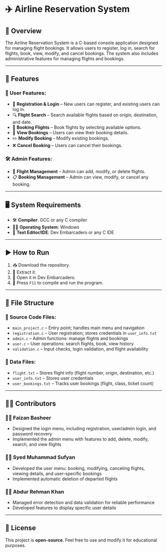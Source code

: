 # ✈️ Airline Reservation System

## 📖 Overview  
The Airline Reservation System is a C-based console application designed for managing flight bookings. It allows users to register, log in, search for flights, book, view, modify, and cancel bookings. The system also includes administrative features for managing flights and bookings.

---

## 🌟 Features

### 👤 User Features:
- 🔐 **Registration & Login** – New users can register, and existing users can log in.  
- 🔍 **Flight Search** – Search available flights based on origin, destination, and date.  
- 🎫 **Booking Flights** – Book flights by selecting available options.  
- 📄 **View Bookings** – Users can view their booking details.  
- ✏️ **Modify Booking** – Modify existing bookings.  
- ❌ **Cancel Booking** – Users can cancel their bookings.  

### 🛠️ Admin Features:
- 🧾 **Flight Management** – Admin can add, modify, or delete flights.  
- 📋 **Booking Management** – Admin can view, modify, or cancel any booking.  

---

## 🖥️ System Requirements
- 🛠️ **Compiler**: GCC or any C compiler  
- 🧑‍💻 **Operating System**: Windows  
- 📝 **Text Editor/IDE**: Dev Embarcadero or any C IDE  

---

## ▶️ How to Run
1. 📥 Download the repository.  
2. 📂 Extract it.  
3. 🧭 Open it in Dev Embarcadero.  
4. 🏁 Press `F11` to compile and run the program.  

---

## 📁 File Structure

### 🧾 Source Code Files:
- `main_project.c` – Entry point; handles main menu and navigation  
- `registration.c` – User registration; stores credentials in `user_info.txt`  
- `admin.c` – Admin functions: manage flights and bookings  
- `user.c` – User operations: search flights, book, view history  
- `validation.c` – Input checks, login validation, and flight availability  

### 📂 Data Files:
- `flight.txt` – Stores flight info (flight number, origin, destination, etc.)  
- `user_info.txt` – Stores user credentials  
- `user_bookings.txt` – Tracks user bookings (flight, class, ticket count)  

---

## 👨‍💻 Contributors

### 👨‍💻 Faizan Basheer
- Designed the login menu, including registration, user/admin login, and password recovery  
- Implemented the admin menu with features to add, delete, modify, search, and view flights  

### 👨‍💻 Syed Muhammad Sufyan
- Developed the user menu: booking, modifying, canceling flights, viewing details, and user-specific bookings  
- Implemented automatic deletion of departed flights  

### 👨‍💻 Abdur Rehman Khan
- Managed error detection and data validation for reliable performance  
- Developed features to display specific user details  

---

## 🪪 License
This project is **open-source**. Feel free to use and modify it for educational purposes.
